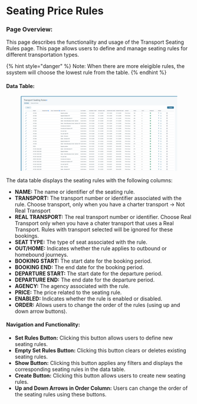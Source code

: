 # Seating Price Rules

### **Page Overview:**

This page describes the functionality and usage of the Transport Seating Rules page. This page allows users to define and manage seating rules for different transportation types.

{% hint style="danger" %}
Note: When there are more eleigible rules, the ssystem will choose the lowest rule from the table.
{% endhint %}

#### &#x20;**Data Table:**

<figure><img src=".gitbook/assets/image (3) (1) (1) (1) (1) (1) (1) (1) (1) (1) (1) (1) (1) (1) (1) (1) (1) (1) (1) (1) (1) (1) (1) (1) (1) (1) (1) (1) (1) (1) (1) (1) (1) (1) (1).png" alt=""><figcaption></figcaption></figure>

The data table displays the seating rules with the following columns:

* **NAME:** The name or identifier of the seating rule.
* **TRANSPORT:** The transport number or identifier associated with the rule. Choose transport, only when you have a charter transport -> Not Real Transport
* **REAL TRANSPORT:** The real transport number or identifier. Choose Real Transport only when you have a chater transport that uses a Real Transport. Rules with transport selected will be ignored for these bookings.
* **SEAT TYPE:** The type of seat associated with the rule.
* **OUT/HOME:** Indicates whether the rule applies to outbound or homebound journeys.
* **BOOKING START:** The start date for the booking period.
* **BOOKING END:** The end date for the booking period.
* **DEPARTURE START:** The start date for the departure period.
* **DEPARTURE END:** The end date for the departure period.
* **AGENCY:** The agency associated with the rule.
* **PRICE:** The price related to the seating rule.
* **ENABLED:** Indicates whether the rule is enabled or disabled.
* **ORDER:** Allows users to change the order of the rules (using up and down arrow buttons).

#### **Navigation and Functionality:**

* **Set Rules Button:** Clicking this button allows users to define new seating rules.
* **Empty Set Rules Button:** Clicking this button clears or deletes existing seating rules.
* **Show Button:** Clicking this button applies any filters and displays the corresponding seating rules in the data table.
* **Create Button:** Clicking this button allows users to create new seating rules.
* **Up and Down Arrows in Order Column:** Users can change the order of the seating rules using these buttons.
